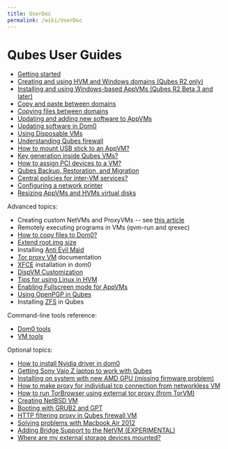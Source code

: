 ```yaml
---
title: UserDoc
permalink: /wiki/UserDoc
---
```


Qubes User Guides
=================

-   [Getting started](/wiki/GettingStarted)
-   [Creating and using HVM and Windows domains (Qubes R2 only)](/wiki/HvmCreate)
-   [Installing and using Windows-based AppVMs (Qubes R2 Beta 3 and later)](/wiki/WindowsAppVms)
-   [Copy and paste between domains](/wiki/CopyPaste)
-   [Copying files between domains](/wiki/CopyingFiles)
-   [Updating and adding new software to AppVMs](/wiki/SoftwareUpdateVM)
-   [Updating software in Dom0](/wiki/SoftwareUpdateDom0)
-   [Using Disposable VMs](/wiki/DisposableVms)
-   [Understanding Qubes firewall](/wiki/QubesFirewall)
-   [How to mount USB stick to an AppVM?](/wiki/StickMounting)
-   [Key generation inside Qubes VMs?](/wiki/KeyGen)
-   [How to assign PCI devices to a VM?](/wiki/AssigningDevices)
-   [Qubes Backup, Restoration, and Migration](/wiki/BackupRestore)
-   [Central policies for inter-VM services?](/wiki/QubesPolicies)
-   [Configuring a network printer](/wiki/NetworkPrinter)
-   [Resizing AppVMs and HVMs virtual disks](/wiki/ResizeDiskImage)

Advanced topics:

-   Creating custom NetVMs and ProxyVMs -- see [​this article](http://theinvisiblethings.blogspot.com/2011/09/playing-with-qubes-networking-for-fun.html)
-   Remotely executing programs in VMs (qvm-run and qrexec)
-   [How to copy files to Dom0?](/wiki/CopyToDomZero)
-   [​Extend root.img size](https://groups.google.com/group/qubes-devel/msg/9d1ac581236ca9b4)
-   Installing [Anti Evil Maid](/wiki/AntiEvilMaid)
-   [Tor proxy VM](/wiki/UserDoc/TorVM) documentation
-   [XFCE](/wiki/UserDoc/XFCE) installation in dom0
-   [DispVM Customization](/wiki/UserDoc/DispVMCustomization)
-   [Tips for using Linux in HVM](/wiki/LinuxHVMTips)
-   [Enabling Fullscreen mode for AppVMs](/wiki/FullScreenMode)
-   [Using OpenPGP in Qubes](/wiki/UserDoc/OpenPGP)
-   Installing [ZFS](/wiki/ZFS) in Qubes

Command-line tools reference:

-   [Dom0 tools](/wiki/DomZeroTools)
-   [VM tools](/wiki/VmTools)

Optional topics:

-   [How to install Nvidia driver in dom0](/wiki/InstallNvidiaDriver)
-   [Getting Sony Vaio Z laptop to work with Qubes](/wiki/SonyVaioTinkering)
-   [​Installing on system with new AMD GPU (missing firmware problem)](https://groups.google.com/group/qubes-devel/browse_thread/thread/e27a57b0eda62f76)
-   [​How to make proxy for individual tcp connection from networkless VM](https://groups.google.com/group/qubes-devel/msg/4ca950ab6d7cd11a)
-   [​How to run TorBrowser using external tor proxy (from TorVM)](https://groups.google.com/group/qubes-devel/msg/34f67194d3422bfa)
-   [​Creating NetBSD VM](https://groups.google.com/group/qubes-devel/msg/4015c8900a813985)
-   [​Booting with GRUB2 and GPT](https://groups.google.com/group/qubes-devel/browse_thread/thread/e4ac093cabd37d2b/d5090c20d92c4128#d5090c20d92c4128)
-   [​HTTP filtering proxy in Qubes firewall VM](https://groups.google.com/group/qubes-devel/browse_thread/thread/5252bc3f6ed4b43e/d881deb5afaa2a6c#39c95d63fccca12b)
-   [​Solving problems with Macbook Air 2012](https://groups.google.com/group/qubes-devel/browse_thread/thread/b8b0d819d2a4fc39/d50a72449107ab21#8a9268c09d105e69)
-   [Adding Bridge Support to the NetVM (EXPERIMENTAL)](/wiki/NetworkBridgeSupport)
-   [Where are my external storage devices mounted?](/wiki/ExternalDeviceMountPoint)


